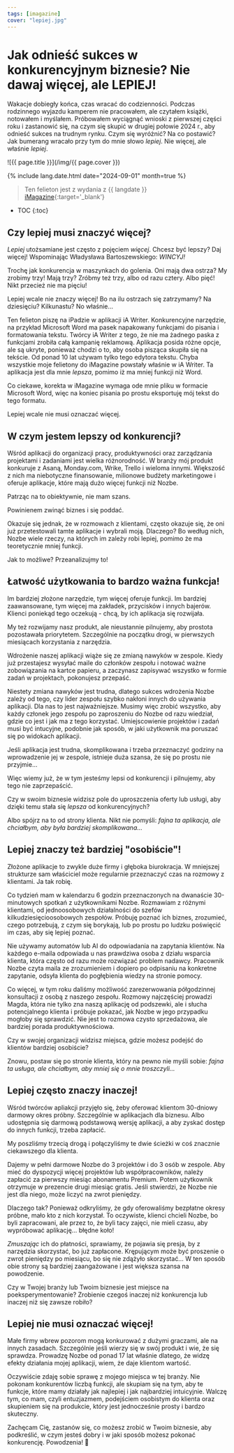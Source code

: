 ```yaml
---
tags: [imagazine]
cover: "lepiej.jpg"
---
```


# Jak odnieść sukces w konkurencyjnym biznesie? Nie dawaj więcej, ale LEPIEJ!

Wakacje dobiegły końca, czas wracać do codzienności. Podczas rodzinnego wyjazdu kamperem nie pracowałem, ale czytałem książki, notowałem i myślałem. Próbowałem wyciągnąć wnioski z pierwszej części roku i zastanowić się, na czym się skupić w  drugiej połowie 2024 r., aby odnieść sukces na trudnym rynku. Czym się wyróżnić? Na co postawić? Jak bumerang wracało przy tym do mnie słowo *lepiej*. Nie więcej, ale właśnie *lepiej*.

<!--More-->

![{{ page.title }}](/img/{{ page.cover }})

{% include lang.date.html date="2024-09-01" month=true %}

> Ten felieton jest z wydania z {{ langdate }} [iMagazine](https://imagazine.pl){:target='_blank'}

* TOC
{:toc}

## Czy lepiej musi znaczyć więcej?

*Lepiej* utożsamiane jest często z pojęciem *więcej*. Chcesz być lepszy? Daj więcej! Wspominając Władysława Bartoszewskiego: *WINCYJ!*

Trochę jak konkurencja w maszynkach do golenia. Oni mają dwa ostrza? My zrobimy trzy! Mają trzy? Zróbmy też trzy, albo od razu cztery. Albo pięć! Nikt przecież nie ma pięciu!

Lepiej wcale nie znaczy więcej! Bo na ilu ostrzach się zatrzymamy? Na dziesięciu? Kilkunastu? No właśnie…

Ten felieton piszę na iPadzie w aplikacji iA Writer. Konkurencyjne narzędzie, na przykład Microsoft Word ma pasek napakowany funkcjami do pisania i formatowania tekstu. Twórcy iA Writer z tego, że nie ma żadnego paska z funkcjami zrobiła całą kampanię reklamową. Aplikacja posida różne opcje, ale są ukryte, ponieważ chodzi o to, aby osoba pisząca skupiła się na tekście. Od ponad 10 lat używam tylko tego edytora tekstu. Chyba wszystkie moje felietony do iMagazine powstały właśnie w iA Writer. Ta aplikacja jest dla mnie *lepsza*, pomimo iż ma mniej funkcji niż Word.

Co ciekawe, korekta w iMagazine wymaga ode mnie pliku w formacie Microsoft Word, więc na koniec pisania po prostu eksportuję mój tekst do tego formatu.

Lepiej wcale nie musi oznaczać więcej.

## W czym jestem lepszy od konkurencji?

Wśród aplikacji do organizacji pracy, produktywności oraz zarządzania projektami i zadaniami jest wielka różnorodność. W branży mój produkt konkuruje z Asaną, Monday.com, Wrike, Trello i wieloma innymi. Większość z nich ma niebotyczne finansowanie, milionowe budżety marketingowe i oferuje aplikacje, które mają dużo więcej funkcji niż Nozbe.

Patrząc na to obiektywnie, nie mam szans.

Powinienem zwinąć biznes i się poddać.

Okazuje się jednak, że w rozmowach z klientami, często okazuje się, że oni już przetestowali tamte aplikacje i wybrali moją. Dlaczego? Bo według nich, Nozbe wiele rzeczy, na których im zależy robi lepiej, pomimo że ma teoretycznie mniej funkcji.

Jak to możliwe? Przeanalizujmy to!

## Łatwość użytkowania to bardzo ważna funkcja!

Im bardziej złożone narzędzie, tym więcej oferuje funkcji. Im bardziej zaawansowane, tym więcej ma zakładek, przycisków i innych bajerów. Klienci poniekąd tego oczekują - chcą, by ich aplikacja się rozwijała.

My też rozwijamy nasz produkt, ale nieustannie pilnujemy, aby prostota pozostawała priorytetem. Szczególnie na początku drogi, w pierwszych miesiącach korzystania z narzędzia.

Wdrożenie naszej aplikacji wiąże się ze zmianą nawyków w zespole. Kiedy już przestajesz wysyłać maile do członków zespołu i notować ważne zobowiązania na kartce papieru, a zaczynasz zapisywać wszystko w formie zadań w projektach, pokonujesz przepaść.

Niestety zmiana nawyków jest trudna, dlatego sukces wdrożenia Nozbe zależy od tego, czy lider zespołu szybko nakłoni innych do używania aplikacji. Dla nas to jest najważniejsze. Musimy więc zrobić wszystko, aby każdy członek jego zespołu po zaproszeniu do Nozbe od razu wiedział, gdzie co jest i jak ma z tego korzystać. Umiejscowienie projektów i zadań musi być intucyjne, podobnie jak sposób, w jaki użytkownik ma poruszać się po widokach aplikacji.

Jeśli aplikacja jest trudna, skomplikowana i trzeba przeznaczyć godziny na wprowadzenie jej w zespole, istnieje duża szansa, że się po prostu nie przyjmie…

Więc wiemy już, że w tym jesteśmy lepsi od konkurencji i pilnujemy, aby tego nie zaprzepaścić.

Czy w swoim biznesie widzisz pole do uproszczenia oferty lub usługi, aby dzięki temu stała się *lepsza* od konkurencyjnych?

Albo spójrz na to od strony klienta. Nikt nie pomyśli: *fajna ta aplikacja, ale chciałbym, aby była bardziej skomplikowana…*

## Lepiej znaczy też bardziej "osobiście"!

Złożone aplikacje to zwykle duże firmy i głęboka biurokracja. W mniejszej strukturze sam właściciel może regularnie przeznaczyć czas na rozmowy z klientami. Ja tak robię.

Co tydzień mam w kalendarzu 6 godzin przeznaczonych na dwanaście 30-minutowych spotkań z użytkownikami Nozbe. Rozmawiam z różnymi klientami, od jednoosobowych działalności do szefów kilkudziesięcioosobowych zespołów. Próbuję poznać ich biznes, zrozumieć, czego potrzebują, z czym się borykają, lub po prostu po ludzku poświęcić im czas, aby się lepiej poznać.

Nie używamy automatów lub AI do odpowiadania na zapytania klientów. Na każdego e-maila odpowiada u nas prawdziwa osoba z działu wsparcia klienta, która często od razu może rozwiązać problem nadawcy. Pracownik Nozbe czyta maila ze zrozumieniem i dopiero po odpisaniu na konkretne zapytanie, odsyła klienta do pogłębienia wiedzy na stronie pomocy.

Co więcej, w tym roku daliśmy możliwość zarezerwowania półgodzinnej konsultacji z osobą z naszego zespołu. Rozmowy najczęściej prowadzi Magda, która nie tylko zna naszą aplikację od podszewki, ale i słucha potencjalnego klienta i próbuje pokazać, jak Nozbe w jego przypadku mogłoby się sprawdzić. Nie jest to rozmowa czysto sprzedażowa, ale bardziej porada produktywnościowa.

Czy w swojej organizacji widzisz miejsca, gdzie możesz podejść do klientów bardziej osobiście?

Znowu, postaw się po stronie klienta, który na pewno nie myśli sobie: *fajna ta usługa, ale chciałbym, aby mniej się o mnie troszczyli…*

## Lepiej często znaczy inaczej!

Wśród twórców apliakcji przyjęło się, żeby oferować klientom 30-dniowy darmowy okres próbny. Szczególnie w aplikacjach dla biznesu. Albo udostępnia się darmową podstawową wersję aplikacji, a aby zyskać dostęp do innych funkcji, trzeba zapłacić.

My poszliśmy trzecią drogą i połączyliśmy te dwie ścieżki w coś znacznie ciekawszego dla klienta.

Dajemy w pełni darmowe Nozbe do 3 projektów i do 3 osób w zespole. Aby mieć do dyspozycji więcej projektów lub współpracowników, należy zapłacić za pierwszy miesiąc abonamentu Premium. Potem użytkownik otrzymuje w prezencie drugi miesiąc gratis. Jeśli stwierdzi, że Nozbe nie jest dla niego, może liczyć na zwrot pieniędzy.

Dlaczego tak? Ponieważ odkryliśmy, że gdy oferowaliśmy bezpłatne okresy próbne, mało kto z nich korzystał. To oczywiste, klienci chcieli Nozbe, bo byli zapracowani, ale przez to, że byli tacy zajęci, nie mieli czasu, aby wypróbować aplikację… błędne koło!

*Zmuszając* ich do płatności, sprawiamy, że pojawia się presja, by z narzędzia skorzystać, bo już zapłacone. Krępującym może być proszenie o zwrot pieniędzy po miesiącu, bo się nie zdążyło skorzystać… W ten sposób obie strony są bardziej zaangażowane i jest większa szansa na powodzenie.

Czy w Twojej branży lub Twoim biznesie jest miejsce na poeksperymentowanie? Zrobienie czegoś inaczej niż konkurencja lub inaczej niż się zawsze robiło?

## Lepiej nie musi oznaczać więcej!

Małe firmy wbrew pozorom mogą konkurować z dużymi graczami, ale na innych zasadach. Szczególnie jeśli wierzy się w swój produkt i wie, że się sprawdza. Prowadzę Nozbe od ponad 17 lat właśnie dlatego, że widzę efekty działania mojej aplikacji, wiem, że daje klientom wartość. 

Oczywiście zdaję sobie sprawę z mojego miejsca w tej branży. Nie pokonam konkurentów liczbą funkcji, ale skupiam się na tym, aby te funkcje, które mamy działały jak najlepiej i jak najbardziej intuicyjnie. Walczę tym, co mam, czyli entuzjazmem, podejściem osobistym do klienta oraz skupieniem się na produkcie, który jest jednocześnie prosty i bardzo skuteczny.

Zachęcam Cię, zastanów się, co możesz zrobić w Twoim biznesie, aby podkreślić, w czym jesteś dobry i w jaki sposób możesz pokonać konkurencję. Powodzenia! 💪

[n]: https://michael.gratis/nozbe_pl
[np]: https://michael.gratis/nozbepersonal_pl